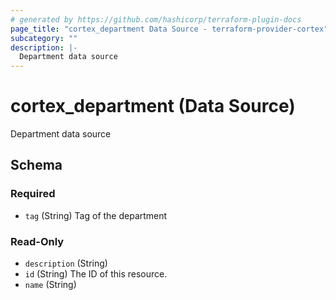 ```yaml
---
# generated by https://github.com/hashicorp/terraform-plugin-docs
page_title: "cortex_department Data Source - terraform-provider-cortex"
subcategory: ""
description: |-
  Department data source
---
```


# cortex_department (Data Source)

Department data source



<!-- schema generated by tfplugindocs -->
## Schema

### Required

- `tag` (String) Tag of the department

### Read-Only

- `description` (String)
- `id` (String) The ID of this resource.
- `name` (String)


